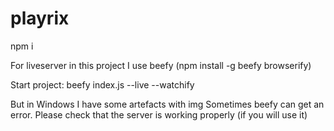 # playrix

npm i

For liveserver in this project I use beefy (npm install -g beefy browserify)

Start project: beefy index.js --live --watchify

But in Windows I have some artefacts with img
Sometimes beefy can get an error. Please check that the server is working properly (if you will use it)